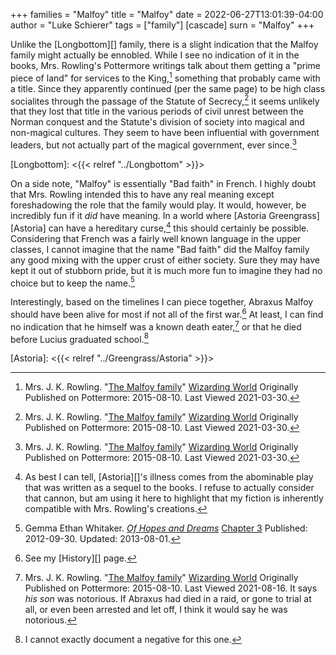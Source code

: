 +++
families = "Malfoy"
title = "Malfoy"
date = 2022-06-27T13:01:39-04:00
author = "Luke Schierer"
tags = ["family"]
[cascade]
  surn = "Malfoy"
+++

Unlike the [Longbottom][] family, there is a slight indication that the Malfoy
family might actually be ennobled.  While I see no indication of it in the
books, Mrs. Rowling's Pottermore writings talk about them getting a "prime
piece of land" for services to the King,[^210330-3] something that probably
came with a title.  Since they apparently continued (per the same page) to be
high class socialites through the passage of the Statute of Secrecy,[^210330-4]
it seems unlikely that they lost that title in the various periods of civil
unrest between the Norman conquest and the Statute's division of society into
magical and non-magical cultures.  They seem to have been influential with
government leaders, but not actually part of the magical government, ever
since.[^210330-5]

[Longbottom]: <{{< relref "../Longbottom" >}}>

On a side note, "Malfoy" is essentially "Bad faith" in French.  I highly doubt
that Mrs. Rowling intended this to have any real meaning except foreshadowing the
role that the family would play.  It would, however, be incredibly fun if it
*did* have meaning.  In a world where [Astoria Greengrass][Astoria] can have a
hereditary curse,[^210421-1] this should certainly be possible.  Considering
that French was a fairly well known language in the upper classes, I cannot
imagine that the name "Bad faith" did the Malfoy family any good mixing with
the upper crust of either society.  Sure they may have kept it out of stubborn
pride, but it is much more fun to imagine they had no choice but to keep the
name.[^210421-2]

Interestingly, based on the timelines I can piece together, Abraxus Malfoy
should have been alive for most if not all of the first war.[^210816-1] At
least, I can find no indication that he himself was a known death
eater,[^210816-2] or that he died before Lucius graduated school.[^210816-3]

[^210816-3]: I cannot exactly document a negative for this one.

[^210816-2]: Mrs. J. K. Rowling.
    "[The Malfoy family](https://www.wizardingworld.com/writing-by-jk-rowling/the-malfoy-family)"
    [Wizarding World](https://www.wizardingworld.com/) Originally Published on
    Pottermore: 2015-08-10. Last Viewed 2021-08-16.
    It says *his son* was notorious.  If Abraxus had died in a raid, or gone to
    trial at all, or even been arrested and let off, I think it would say he was
    notorious.

[^210816-1]: See my [History][] page.

[^210421-2]: Gemma Ethan Whitaker.
    _[Of Hopes and Dreams](https://www.fanfiction.net/s/8569969)_
    [Chapter 3](https://www.fanfiction.net/s/8569969/3/Of-Hopes-and-Dreams)
    Published: 2012-09-30. Updated: 2013-08-01.

[^210421-1]: As best I can tell, [Astoria][]'s illness comes from the abominable
    play that was written as a sequel to the books.  I refuse to actually
    consider that cannon, but am using it here to highlight that my fiction is
    inherently compatible with Mrs. Rowling's creations.

[^210330-3]: Mrs. J. K. Rowling.
    "[The Malfoy family](https://www.wizardingworld.com/writing-by-jk-rowling/the-malfoy-family)"
    [Wizarding World](https://www.wizardingworld.com/) Originally Published on
    Pottermore: 2015-08-10. Last Viewed 2021-03-30.

[^210330-4]: Mrs. J. K. Rowling.
    "[The Malfoy family](https://www.wizardingworld.com/writing-by-jk-rowling/the-malfoy-family)"
    [Wizarding World](https://www.wizardingworld.com/) Originally Published on
    Pottermore: 2015-08-10. Last Viewed 2021-03-30.

[^210330-5]: Mrs. J. K. Rowling.
    "[The Malfoy family](https://www.wizardingworld.com/writing-by-jk-rowling/the-malfoy-family)"
    [Wizarding World](https://www.wizardingworld.com/) Originally Published on
    Pottermore: 2015-08-10. Last Viewed 2021-03-30.

[Astoria]: <{{< relref "../Greengrass/Astoria" >}}>
